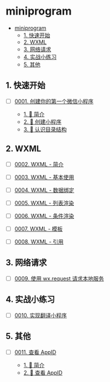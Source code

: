
# miniprogram

<!-- region:toc -->
- [miniprogram](#miniprogram)
  - [1. 快速开始](#1-快速开始)
  - [2. WXML](#2-wxml)
  - [3. 网络请求](#3-网络请求)
  - [4. 实战小练习](#4-实战小练习)
  - [5. 其他](#5-其他)
<!-- endregion:toc -->

## 1. 快速开始

- [ ] [0001. 创建你的第一个微信小程序](https://github.com/Tdahuyou/TNotes.miniprogram/tree/main/notes/0001.%20%E5%88%9B%E5%BB%BA%E4%BD%A0%E7%9A%84%E7%AC%AC%E4%B8%80%E4%B8%AA%E5%BE%AE%E4%BF%A1%E5%B0%8F%E7%A8%8B%E5%BA%8F/README.md) <!-- [locale](./notes/0001.%20%E5%88%9B%E5%BB%BA%E4%BD%A0%E7%9A%84%E7%AC%AC%E4%B8%80%E4%B8%AA%E5%BE%AE%E4%BF%A1%E5%B0%8F%E7%A8%8B%E5%BA%8F/README.md) -->  
  
  - [1. 📝 简介](https://github.com/Tdahuyou/TNotes.miniprogram/tree/main/notes/0001.%20%E5%88%9B%E5%BB%BA%E4%BD%A0%E7%9A%84%E7%AC%AC%E4%B8%80%E4%B8%AA%E5%BE%AE%E4%BF%A1%E5%B0%8F%E7%A8%8B%E5%BA%8F/README.md#1--简介)
  - [2. 📒 创建小程序](https://github.com/Tdahuyou/TNotes.miniprogram/tree/main/notes/0001.%20%E5%88%9B%E5%BB%BA%E4%BD%A0%E7%9A%84%E7%AC%AC%E4%B8%80%E4%B8%AA%E5%BE%AE%E4%BF%A1%E5%B0%8F%E7%A8%8B%E5%BA%8F/README.md#2--创建小程序)
  - [3. 📒 认识目录结构](https://github.com/Tdahuyou/TNotes.miniprogram/tree/main/notes/0001.%20%E5%88%9B%E5%BB%BA%E4%BD%A0%E7%9A%84%E7%AC%AC%E4%B8%80%E4%B8%AA%E5%BE%AE%E4%BF%A1%E5%B0%8F%E7%A8%8B%E5%BA%8F/README.md#3--认识目录结构)
  

## 2. WXML

- [ ] [0002. WXML - 简介](https://github.com/Tdahuyou/TNotes.miniprogram/tree/main/notes/0002.%20WXML%20-%20%E7%AE%80%E4%BB%8B/README.md) <!-- [locale](./notes/0002.%20WXML%20-%20%E7%AE%80%E4%BB%8B/README.md) -->  
  
  
  

- [ ] [0003. WXML - 基本使用](https://github.com/Tdahuyou/TNotes.miniprogram/tree/main/notes/0003.%20WXML%20-%20%E5%9F%BA%E6%9C%AC%E4%BD%BF%E7%94%A8/README.md) <!-- [locale](./notes/0003.%20WXML%20-%20%E5%9F%BA%E6%9C%AC%E4%BD%BF%E7%94%A8/README.md) -->  
  
  
  

- [ ] [0004. WXML - 数据绑定](https://github.com/Tdahuyou/TNotes.miniprogram/tree/main/notes/0004.%20WXML%20-%20%E6%95%B0%E6%8D%AE%E7%BB%91%E5%AE%9A/README.md) <!-- [locale](./notes/0004.%20WXML%20-%20%E6%95%B0%E6%8D%AE%E7%BB%91%E5%AE%9A/README.md) -->  
  
  
  

- [ ] [0005. WXML - 列表渲染](https://github.com/Tdahuyou/TNotes.miniprogram/tree/main/notes/0005.%20WXML%20-%20%E5%88%97%E8%A1%A8%E6%B8%B2%E6%9F%93/README.md) <!-- [locale](./notes/0005.%20WXML%20-%20%E5%88%97%E8%A1%A8%E6%B8%B2%E6%9F%93/README.md) -->  
  
  
  

- [ ] [0006. WXML - 条件渲染](https://github.com/Tdahuyou/TNotes.miniprogram/tree/main/notes/0006.%20WXML%20-%20%E6%9D%A1%E4%BB%B6%E6%B8%B2%E6%9F%93/README.md) <!-- [locale](./notes/0006.%20WXML%20-%20%E6%9D%A1%E4%BB%B6%E6%B8%B2%E6%9F%93/README.md) -->  
  
  
  

- [ ] [0007. WXML - 模板](https://github.com/Tdahuyou/TNotes.miniprogram/tree/main/notes/0007.%20WXML%20-%20%E6%A8%A1%E6%9D%BF/README.md) <!-- [locale](./notes/0007.%20WXML%20-%20%E6%A8%A1%E6%9D%BF/README.md) -->  
  
  
  

- [ ] [0008. WXML - 引用](https://github.com/Tdahuyou/TNotes.miniprogram/tree/main/notes/0008.%20WXML%20-%20%E5%BC%95%E7%94%A8/README.md) <!-- [locale](./notes/0008.%20WXML%20-%20%E5%BC%95%E7%94%A8/README.md) -->  
  
  
  

## 3. 网络请求

- [ ] [0009. 使用 wx.request 请求本地服务](https://github.com/Tdahuyou/TNotes.miniprogram/tree/main/notes/0009.%20%E4%BD%BF%E7%94%A8%20wx.request%20%E8%AF%B7%E6%B1%82%E6%9C%AC%E5%9C%B0%E6%9C%8D%E5%8A%A1/README.md) <!-- [locale](./notes/0009.%20%E4%BD%BF%E7%94%A8%20wx.request%20%E8%AF%B7%E6%B1%82%E6%9C%AC%E5%9C%B0%E6%9C%8D%E5%8A%A1/README.md) -->  
  
  
  

## 4. 实战小练习

- [ ] [0010. 实现翻译小程序](https://github.com/Tdahuyou/TNotes.miniprogram/tree/main/notes/0010.%20%E5%AE%9E%E7%8E%B0%E7%BF%BB%E8%AF%91%E5%B0%8F%E7%A8%8B%E5%BA%8F/README.md) <!-- [locale](./notes/0010.%20%E5%AE%9E%E7%8E%B0%E7%BF%BB%E8%AF%91%E5%B0%8F%E7%A8%8B%E5%BA%8F/README.md) -->  
  
  
  

## 5. 其他

- [ ] [0011. 查看 AppID](https://github.com/Tdahuyou/TNotes.miniprogram/tree/main/notes/0011.%20%E6%9F%A5%E7%9C%8B%20AppID/README.md) <!-- [locale](./notes/0011.%20%E6%9F%A5%E7%9C%8B%20AppID/README.md) -->  
  
  - [1. 📝 简介](https://github.com/Tdahuyou/TNotes.miniprogram/tree/main/notes/0011.%20%E6%9F%A5%E7%9C%8B%20AppID/README.md#1--简介)
  - [2. 📒 查看 AppID](https://github.com/Tdahuyou/TNotes.miniprogram/tree/main/notes/0011.%20%E6%9F%A5%E7%9C%8B%20AppID/README.md#2--查看-appid)
  
